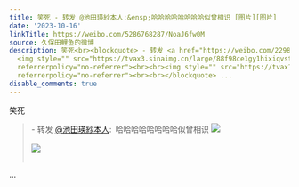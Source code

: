 ```yaml
---
title: 笑死 - 转发 @池田瑛紗本人:&ensp;哈哈哈哈哈哈哈哈似曾相识 [图片][图片]
date: '2023-10-16'
linkTitle: https://weibo.com/5286768287/NoaJ6fw0M
source: 久保田鲤鱼的微博
description: 笑死<br><blockquote> - 转发 <a href="https://weibo.com/2298055905" target="_blank">@池田瑛紗本人</a>: 哈哈哈哈哈哈哈哈似曾相识
  <img style="" src="https://tvax3.sinaimg.cn/large/88f98ce1gy1hixiqvstjvg208c069tkf.gif"
  referrerpolicy="no-referrer"><br><br><img style="" src="https://tvax1.sinaimg.cn/large/88f98ce1gy1hixiv14e7sg20qo0cchdt.gif"
  referrerpolicy="no-referrer"><br><br></blockquote> ...
disable_comments: true
---
```

笑死<br><blockquote> - 转发 <a href="https://weibo.com/2298055905" target="_blank">@池田瑛紗本人</a>: 哈哈哈哈哈哈哈哈似曾相识 <img style="" src="https://tvax3.sinaimg.cn/large/88f98ce1gy1hixiqvstjvg208c069tkf.gif" referrerpolicy="no-referrer"><br><br><img style="" src="https://tvax1.sinaimg.cn/large/88f98ce1gy1hixiv14e7sg20qo0cchdt.gif" referrerpolicy="no-referrer"><br><br></blockquote> ...